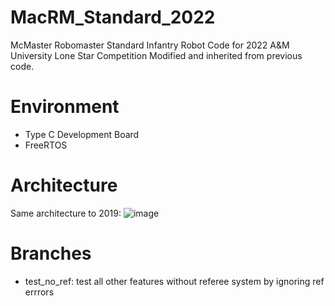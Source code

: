 # MacRM_Standard_2022
McMaster Robomaster Standard Infantry Robot Code for 2022 A&amp;M University Lone Star Competition
Modified and inherited from previous code.

# Environment
- Type C Development Board
- FreeRTOS

# Architecture
Same architecture to 2019:
![image](https://user-images.githubusercontent.com/57267209/185773597-4cd07a38-2232-4443-a679-13531dbe4313.png)

# Branches
- test_no_ref: test all other features without referee system by ignoring ref errrors
